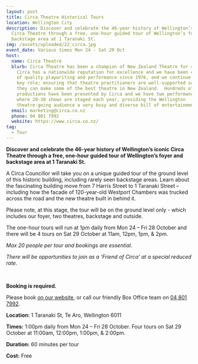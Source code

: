 ```yaml
---
layout: post
title: Circa Theatre Historical Tours
location: Wellington City
description: Discover and celebrate the 46-year history of Wellington’s iconic
  Circa Theatre through a free, one-hour guided tour of Wellington’s foyer and
  backstage area at 1 Taranaki St.
img: /assets/uploaded/22_circa.jpg
event_date: Various times Mon 24 - Sat 29 Oct
host:
  name: Circa Theatre
  blurb: Circa Theatre has been a champion of New Zealand Theatre for 46 years.
    Circa has a nationwide reputation for excellence and we have been champions
    of quality playwriting and performance since 1976, and we continue to take a
    key role; ensuring that theatre practitioners are well-supported so that
    they can make some of the best theatre in New Zealand.  Hundreds of
    productions have been presented by Circa and we have two performance spaces
    where 20-30 shows are staged each year, providing the Wellington
    theatre-going audience a very busy and diverse bill of entertainment!
  email: marketing@circa.co.nz
  phone: 04 801 7992
  website: https://www.circa.co.nz/
tag:
  - Tour
---
```

**Discover and celebrate the 46-year history of Wellington’s iconic Circa Theatre through a free, one-hour guided tour of Wellington’s foyer and backstage area at 1 Taranaki St.**

A Circa Councillor will take you on a unique guided tour of the ground level of this historic building, including rarely seen backstage areas. Learn about the fascinating building move from 7 Harris Street to 1 Taranaki Street – including how the facade of 120-year-old Westport Chambers was trucked across the road and the new theatre built in behind it.

Please note, at this stage, the tour will be on the ground level only - which includes our foyer, two theatres, backstage and outside.

The one-hour tours will run at 1pm daily from Mon 24 – Fri 28 October and there will be 4 tours on Sat 29 October at 11am, 12pm, 1pm, & 2pm.

*Max 20 people per tour and bookings are essential.*

*There will be opportunities to join as a ‘Friend of Circa’ at a special reduced rate.*

<br>

**Booking is required.**

Please book [on our website](www.circa.co.nz), or call our friendly Box Office team on [04 801 7992](tel:048017992).

**Location:** 1 Taranaki St, Te Aro, Wellington 6011

**Times:** 1:00pm daily from Mon 24 – Fri 28 October. Four tours on Sat 29 October at 11:00am, 12:00pm, 1:00pm, & 2:00pm.

**Duration:** 60 minutes per tour

**Cost:** Free